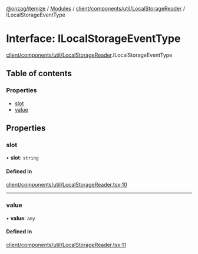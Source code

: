 [@onzag/itemize](../README.md) / [Modules](../modules.md) / [client/components/util/LocalStorageReader](../modules/client_components_util_LocalStorageReader.md) / ILocalStorageEventType

# Interface: ILocalStorageEventType

[client/components/util/LocalStorageReader](../modules/client_components_util_LocalStorageReader.md).ILocalStorageEventType

## Table of contents

### Properties

- [slot](client_components_util_LocalStorageReader.ILocalStorageEventType.md#slot)
- [value](client_components_util_LocalStorageReader.ILocalStorageEventType.md#value)

## Properties

### slot

• **slot**: `string`

#### Defined in

[client/components/util/LocalStorageReader.tsx:10](https://github.com/onzag/itemize/blob/73e0c39e/client/components/util/LocalStorageReader.tsx#L10)

___

### value

• **value**: `any`

#### Defined in

[client/components/util/LocalStorageReader.tsx:11](https://github.com/onzag/itemize/blob/73e0c39e/client/components/util/LocalStorageReader.tsx#L11)
